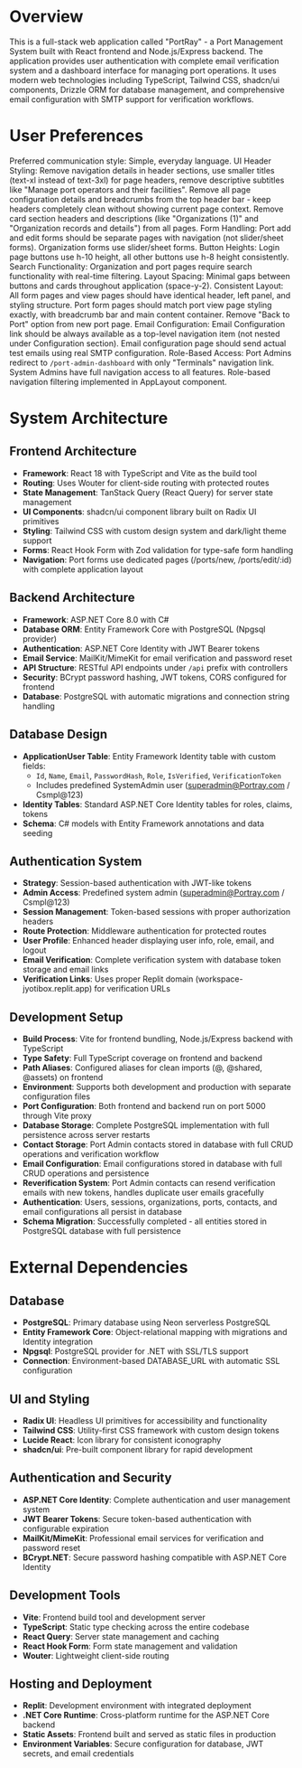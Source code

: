 # Overview

This is a full-stack web application called "PortRay" - a Port Management System built with React frontend and Node.js/Express backend. The application provides user authentication with complete email verification system and a dashboard interface for managing port operations. It uses modern web technologies including TypeScript, Tailwind CSS, shadcn/ui components, Drizzle ORM for database management, and comprehensive email configuration with SMTP support for verification workflows.

# User Preferences

Preferred communication style: Simple, everyday language.
UI Header Styling: Remove navigation details in header sections, use smaller titles (text-xl instead of text-3xl) for page headers, remove descriptive subtitles like "Manage port operators and their facilities". Remove all page configuration details and breadcrumbs from the top header bar - keep headers completely clean without showing current page context. Remove card section headers and descriptions (like "Organizations (1)" and "Organization records and details") from all pages.
Form Handling: Port add and edit forms should be separate pages with navigation (not slider/sheet forms). Organization forms use slider/sheet forms.
Button Heights: Login page buttons use h-10 height, all other buttons use h-8 height consistently.
Search Functionality: Organization and port pages require search functionality with real-time filtering.
Layout Spacing: Minimal gaps between buttons and cards throughout application (space-y-2).
Consistent Layout: All form pages and view pages should have identical header, left panel, and styling structure. Port form pages should match port view page styling exactly, with breadcrumb bar and main content container. Remove "Back to Port" option from new port page.
Email Configuration: Email Configuration link should be always available as a top-level navigation item (not nested under Configuration section). Email configuration page should send actual test emails using real SMTP configuration.
Role-Based Access: Port Admins redirect to `/port-admin-dashboard` with only "Terminals" navigation link. System Admins have full navigation access to all features. Role-based navigation filtering implemented in AppLayout component.

# System Architecture

## Frontend Architecture
- **Framework**: React 18 with TypeScript and Vite as the build tool
- **Routing**: Uses Wouter for client-side routing with protected routes
- **State Management**: TanStack Query (React Query) for server state management
- **UI Components**: shadcn/ui component library built on Radix UI primitives
- **Styling**: Tailwind CSS with custom design system and dark/light theme support
- **Forms**: React Hook Form with Zod validation for type-safe form handling
- **Navigation**: Port forms use dedicated pages (/ports/new, /ports/edit/:id) with complete application layout

## Backend Architecture
- **Framework**: ASP.NET Core 8.0 with C#
- **Database ORM**: Entity Framework Core with PostgreSQL (Npgsql provider)
- **Authentication**: ASP.NET Core Identity with JWT Bearer tokens
- **Email Service**: MailKit/MimeKit for email verification and password reset
- **API Structure**: RESTful API endpoints under `/api` prefix with controllers
- **Security**: BCrypt password hashing, JWT tokens, CORS configured for frontend
- **Database**: PostgreSQL with automatic migrations and connection string handling

## Database Design
- **ApplicationUser Table**: Entity Framework Identity table with custom fields:
  - `Id`, `Name`, `Email`, `PasswordHash`, `Role`, `IsVerified`, `VerificationToken`
  - Includes predefined SystemAdmin user (superadmin@Portray.com / Csmpl@123)
- **Identity Tables**: Standard ASP.NET Core Identity tables for roles, claims, tokens
- **Schema**: C# models with Entity Framework annotations and data seeding

## Authentication System
- **Strategy**: Session-based authentication with JWT-like tokens
- **Admin Access**: Predefined system admin (superadmin@Portray.com / Csmpl@123)
- **Session Management**: Token-based sessions with proper authorization headers
- **Route Protection**: Middleware authentication for protected routes
- **User Profile**: Enhanced header displaying user info, role, email, and logout
- **Email Verification**: Complete verification system with database token storage and email links
- **Verification Links**: Uses proper Replit domain (workspace-jyotibox.replit.app) for verification URLs

## Development Setup
- **Build Process**: Vite for frontend bundling, Node.js/Express backend with TypeScript
- **Type Safety**: Full TypeScript coverage on frontend and backend
- **Path Aliases**: Configured aliases for clean imports (@, @shared, @assets) on frontend
- **Environment**: Supports both development and production with separate configuration files
- **Port Configuration**: Both frontend and backend run on port 5000 through Vite proxy
- **Database Storage**: Complete PostgreSQL implementation with full persistence across server restarts
- **Contact Storage**: Port Admin contacts stored in database with full CRUD operations and verification workflow
- **Email Configuration**: Email configurations stored in database with full CRUD operations and persistence
- **Reverification System**: Port Admin contacts can resend verification emails with new tokens, handles duplicate user emails gracefully
- **Authentication**: Users, sessions, organizations, ports, contacts, and email configurations all persist in database
- **Schema Migration**: Successfully completed - all entities stored in PostgreSQL database with full persistence

# External Dependencies

## Database
- **PostgreSQL**: Primary database using Neon serverless PostgreSQL
- **Entity Framework Core**: Object-relational mapping with migrations and Identity integration
- **Npgsql**: PostgreSQL provider for .NET with SSL/TLS support
- **Connection**: Environment-based DATABASE_URL with automatic SSL configuration

## UI and Styling
- **Radix UI**: Headless UI primitives for accessibility and functionality
- **Tailwind CSS**: Utility-first CSS framework with custom design tokens
- **Lucide React**: Icon library for consistent iconography
- **shadcn/ui**: Pre-built component library for rapid development

## Authentication and Security
- **ASP.NET Core Identity**: Complete authentication and user management system
- **JWT Bearer Tokens**: Secure token-based authentication with configurable expiration
- **MailKit/MimeKit**: Professional email services for verification and password reset
- **BCrypt.NET**: Secure password hashing compatible with ASP.NET Core Identity

## Development Tools
- **Vite**: Frontend build tool and development server
- **TypeScript**: Static type checking across the entire codebase
- **React Query**: Server state management and caching
- **React Hook Form**: Form state management and validation
- **Wouter**: Lightweight client-side routing

## Hosting and Deployment
- **Replit**: Development environment with integrated deployment
- **.NET Core Runtime**: Cross-platform runtime for the ASP.NET Core backend
- **Static Assets**: Frontend built and served as static files in production
- **Environment Variables**: Secure configuration for database, JWT secrets, and email credentials
